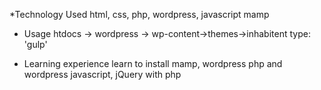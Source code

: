 *Technology Used
html, css, php, wordpress, javascript
mamp


* Usage
htdocs -> wordpress -> wp-content->themes->inhabitent
type: 'gulp'

* Learning experience
learn to install mamp, wordpress
php and wordpress
javascript, jQuery with php

